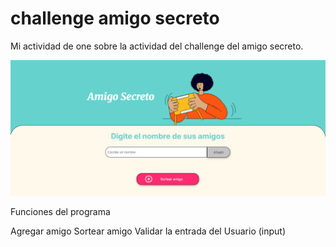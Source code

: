# challenge amigo secreto

Mi actividad de one sobre la actividad del challenge del amigo secreto.

![alt text](./assets/image.png)


Funciones del programa

Agregar amigo
Sortear amigo
Validar la entrada del Usuario (input)